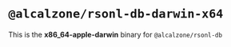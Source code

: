 # `@alcalzone/rsonl-db-darwin-x64`

This is the **x86_64-apple-darwin** binary for `@alcalzone/rsonl-db`
